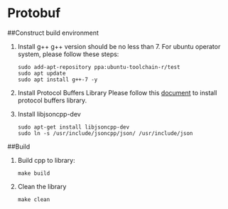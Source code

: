 # Protobuf

##Construct build environment

1. Install g++
    g++ version should be no less than 7. For ubuntu operator system, please follow these steps:
    ```
    sudo add-apt-repository ppa:ubuntu-toolchain-r/test
    sudo apt update
    sudo apt install g++-7 -y
    ```

2. Install Protocol Buffers Library
    Please follow this [document](https://github.com/protocolbuffers/protobuf/blob/master/src/README.md) to install protocol buffers library.

3. Install libjsoncpp-dev
    ```
    sudo apt-get install libjsoncpp-dev
    sudo ln -s /usr/include/jsoncpp/json/ /usr/include/json
    ```

##Build
1. Build cpp to library:
    ```
    make build
    ```
2. Clean the library
    ```
    make clean
    ```